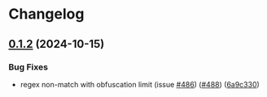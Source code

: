 # Changelog

## [0.1.2](https://github.com/80486858/repo-1/compare/opentelemetry-helpers-sql-obfuscation-v0.1.1...opentelemetry-helpers-sql-obfuscation/v0.1.2) (2024-10-15)


### Bug Fixes

* regex non-match with obfuscation limit (issue [#486](https://github.com/80486858/repo-1/issues/486)) ([#488](https://github.com/80486858/repo-1/issues/488)) ([6a9c330](https://github.com/80486858/repo-1/commit/6a9c33088c6c9f39b2bc30247a3ed825553c07d4))
